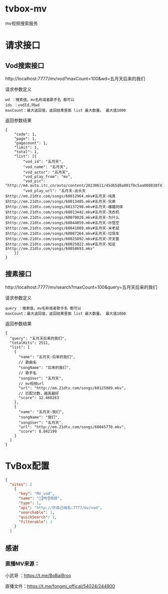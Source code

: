 # tvbox-mv
mv视频搜索服务

# 请求接口

## Vod搜索接口
http://localhost:7777/mv/vod?maxCount=100&wd=五月天后来的我们

请求参数定义
~~~
wd ：搜索值，mv名称或者歌手名 都可以
ids ：vodId,同wd
maxCount：最大返回值，返回结果里面 list 最大数量。 最大值1000
~~~
返回参数结果
~~~
{
	"code": 1,
	"page": 1,
	"pagecount": 1,
	"limit": 1,
	"total": 1,
	"list": [{
		"vod_id": "五月天",
		"vod_name": "五月天",
		"vod_actor": "五月天",
		"vod_play_from": "mv",
		"vod_pic": "http://m4.auto.itc.cn/auto/content/20230611/45d65d8a001f0c5aa008030f41c98666.jpeg",
		"vod_play_url": "五月天-出头天$http://em.21dtv.com/songs/60012964.mkv#五月天-纯真$http://em.21dtv.com/songs/60013405.mkv#五月天-兄弟$http://em.21dtv.com/songs/60137298.mkv#五月天-雌雄同体$http://em.21dtv.com/songs/60013442.mkv#五月天-洗衣机$http://em.21dtv.com/songs/60070028.mkv#五月天-为什么$http://em.21dtv.com/songs/60044059.mkv#五月天-孙悟空$http://em.21dtv.com/songs/60041009.mkv#五月天-米老鼠$http://em.21dtv.com/songs/60087264.mkv#五月天-垃圾车$http://em.21dtv.com/songs/60025892.mkv#五月天-开天窗$http://em.21dtv.com/songs/60025022.mkv#五月天-知足$http://em.21dtv.com/songs/60058693.mkv"
	}]
}
~~~


## 搜素接口
http://localhost:7777/mv/search?maxCount=100&query=五月天后来的我们

请求参数定义
~~~
query ：搜索值，mv名称或者歌手名 都可以
maxCount：最大返回值，返回结果里面 list 最大数量。 最大值1000
~~~
返回参数结果
~~~
{
  "query": "五月天后来的我们",
  "totalHits": 2511,
  "list": [
    {
      "name": "五月天-后来的我们",
      // 歌曲名
      "songName": "后来的我们",
      // 歌手名
      "songUser": "五月天",
      // mv视频url
      "url": "http://em.21dtv.com/songs/60125089.mkv",
      // 匹配分数，越高越好
      "score": 12.460263
    },
    {
      "name": "五月天-我们",
      "songName": "我们",
      "songUser": "五月天",
      "url": "http://em.21dtv.com/songs/60045770.mkv",
      "score": 8.842199
    }
  ]
}
~~~


# TvBox配置
~~~ json
{
  "sites": [
    {
      "key": "MV_vod",
      "name": "👀┃MV┃视频",
      "type": 1,
      "api": "http://你自己域名:7777/mv/vod",
      "searchable": 1,
      "quickSearch": 1,
      "filterable": 1
    }
  ]
~~~


## 感谢
### 直播MV来源：
小武哥 ：https://t.me/BoBaiBroo

直播文件：https://t.me/fongmi_offical/54024/244800